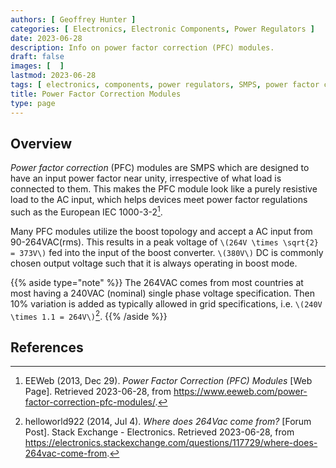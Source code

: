 ```yaml
---
authors: [ Geoffrey Hunter ]
categories: [ Electronics, Electronic Components, Power Regulators ]
date: 2023-06-28
description: Info on power factor correction (PFC) modules.
draft: false
images: [  ]
lastmod: 2023-06-28
tags: [ electronics, components, power regulators, SMPS, power factor correction, PFC ]
title: Power Factor Correction Modules
type: page
---
```


## Overview

_Power factor correction_ (PFC) modules are SMPS which are designed to have an input power factor near unity, irrespective of what load is connected to them. This makes the PFC module look like a purely resistive load to the AC input, which helps devices meet power factor regulations such as the European IEC 1000-3-2[^eeweb-power-factor-correction-modules].

Many PFC modules utilize the boost topology and accept a AC input from 90-264VAC(rms). This results in a peak voltage of `\(264V \times \sqrt{2} = 373V\)` fed into the input of the boost converter. `\(380V\)` DC is commonly chosen output voltage such that it is always operating in boost mode.

{{% aside type="note" %}}
The 264VAC comes from most countries at most having a 240VAC (nominal) single phase voltage specification. Then 10% variation is added as typically allowed in grid specifications, i.e. `\(240V \times 1.1 = 264V\)`[^stack-exchange-where-does-264vac-come-from].
{{% /aside %}}


## References

[^eeweb-power-factor-correction-modules]: EEWeb (2013, Dec 29). _Power Factor Correction (PFC) Modules_ [Web Page]. Retrieved 2023-06-28, from https://www.eeweb.com/power-factor-correction-pfc-modules/.
[^stack-exchange-where-does-264vac-come-from]: helloworld922 (2014, Jul 4). _Where does 264Vac come from?_ [Forum Post]. Stack Exchange - Electronics. Retrieved 2023-06-28, from https://electronics.stackexchange.com/questions/117729/where-does-264vac-come-from. 
